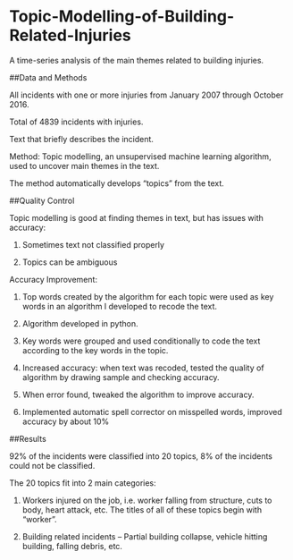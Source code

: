 # Topic-Modelling-of-Building-Related-Injuries

A time-series analysis of the main themes related to building injuries.


##Data and Methods

All incidents with one or more injuries from January 2007 through October 2016.

Total of 4839 incidents with injuries. 

Text that briefly describes the incident.

Method: Topic modelling, an unsupervised machine learning algorithm, used to uncover main themes in the text.

The method automatically develops “topics” from the text.


##Quality Control

Topic modelling is good at finding themes in text, but has issues with accuracy:

1. Sometimes text not classified properly

2. Topics can be ambiguous

Accuracy Improvement: 

1. Top words created by the algorithm for each topic were used as key words in an algorithm I developed to recode the text.

2. Algorithm developed in python.

3. Key words were grouped and used conditionally to code the text according to the key words in the topic.

4. Increased accuracy: when text was recoded, tested the quality of algorithm by drawing sample and checking accuracy.

5. When error found, tweaked the algorithm to improve accuracy.

6. Implemented automatic spell corrector on misspelled words, improved accuracy by about 10%


##Results

92% of the incidents were classified into 20 topics, 8% of the incidents could not be classified.

The 20 topics fit into 2 main categories:

1. Workers injured on the job, i.e. worker falling from structure, cuts to body, heart attack, etc. The titles of all of these topics begin with “worker”.

2. Building related incidents – Partial building collapse, vehicle hitting building, falling debris, etc.

